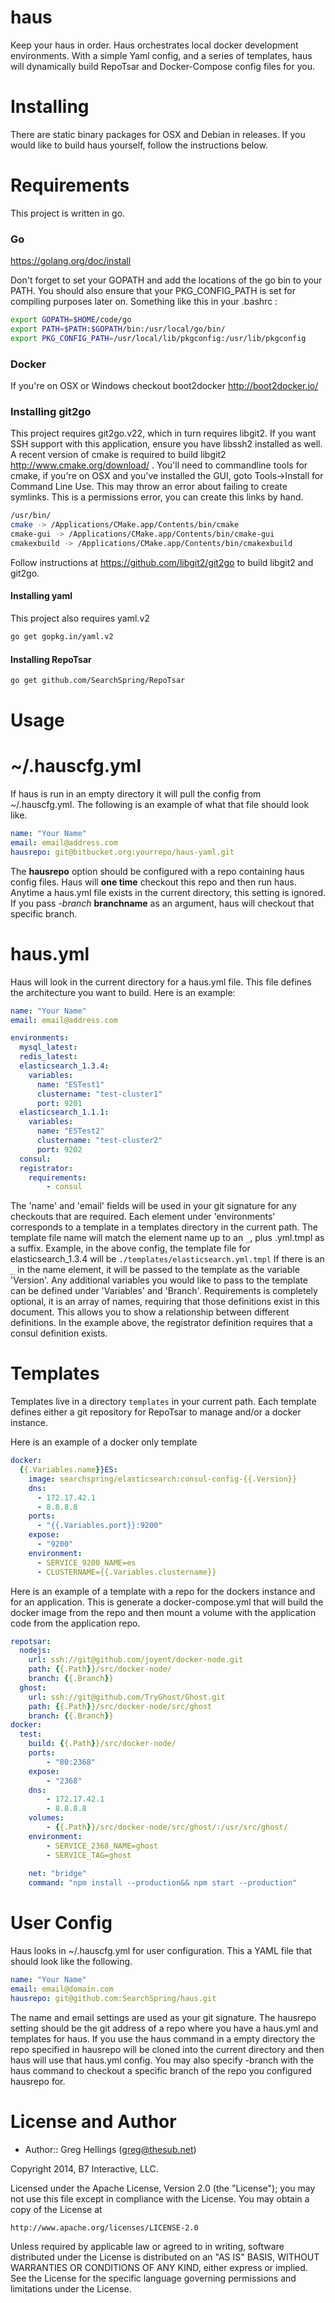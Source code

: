 haus
========

Keep your haus in order.  Haus orchestrates local docker development environments.  With a simple Yaml config, and a series of templates, haus will dynamically build RepoTsar and Docker-Compose config files for you. 

Installing
==========

There are static binary packages for OSX and Debian in releases.  If you would like to build haus yourself, follow the instructions below.

# Requirements
This project is written in go.

### Go

https://golang.org/doc/install

Don't forget to set your GOPATH and add the locations of the go bin to your PATH.  You should also ensure that your PKG_CONFIG_PATH is set for compiling purposes later on.  Something like this in your .bashrc :

```bash
export GOPATH=$HOME/code/go
export PATH=$PATH:$GOPATH/bin:/usr/local/go/bin/
export PKG_CONFIG_PATH=/usr/local/lib/pkgconfig:/usr/lib/pkgconfig
```

### Docker

If you're on OSX or Windows checkout boot2docker http://boot2docker.io/

### Installing git2go

This project requires git2go.v22, which in turn requires libgit2.  If you want SSH support with this application, ensure you have libssh2 installed as well.  A recent version of cmake is required to build libgit2 http://www.cmake.org/download/ .  You'll need to commandline tools for cmake, if you're on OSX and you've installed the GUI, goto Tools->Install for Command Line Use.  This may throw an error about failing to create symlinks.  This is a permissions error, you can create this links by hand.

```bash
/usr/bin/
cmake -> /Applications/CMake.app/Contents/bin/cmake
cmake-gui -> /Applications/CMake.app/Contents/bin/cmake-gui
cmakexbuild -> /Applications/CMake.app/Contents/bin/cmakexbuild
```

Follow instructions at https://github.com/libgit2/git2go to build libgit2 and git2go.

#### Installing yaml

This project also requires yaml.v2

```bash
go get gopkg.in/yaml.v2
```

#### Installing RepoTsar

```bash
go get github.com/SearchSpring/RepoTsar
``` 

Usage
=====

# ~/.hauscfg.yml

If haus is run in an empty directory it will pull the config from ~/.hauscfg.yml.  The following is an example of what that file should look like.

```yaml
name: "Your Name"
email: email@address.com
hausrepo: git@bitbucket.org:yourrepo/haus-yaml.git
```

The **hausrepo** option should be configured with a repo containing haus config files.  Haus will **one time** checkout this repo and then run haus.  Anytime a haus.yml file exists in the current directory, this setting is ignored.  If you pass *-branch* **branchname** as an argument, haus will checkout that specific branch.


# haus.yml
Haus will look in the current directory for a haus.yml file.  This file defines the architecture you want to build.  Here is an example:

```yaml
name: "Your Name"
email: email@address.com

environments:
  mysql_latest:
  redis_latest:
  elasticsearch_1.3.4:
    variables:
      name: "ESTest1"
      clustername: "test-cluster1"
      port: 9201
  elasticsearch_1.1.1:
    variables:
      name: "ESTest2"
      clustername: "test-cluster2"
      port: 9202
  consul:
  registrator:
    requirements:
        - consul

```

The 'name' and 'email' fields will be used in your git signature for any checkouts that are required.  Each element under 'environments' corresponds to a template in a templates directory in the current path.  The template file name will match the element name up to an `_`, plus .yml.tmpl as a suffix.  Example, in the above config, the template file for elasticsearch_1.3.4 will be
`./templates/elasticsearch.yml.tmpl`
If there is an `_` in the name element, it will be passed to the template as the variable 'Version'.  Any additional variables you would like to pass to the template can be defined under 'Variables' and 'Branch'.  Requirements is completely optional, it is an array of names, requiring that those definitions exist in this document.  This allows you to show a relationship between different definitions.  In the example above, the registrator definition requires that a consul definition exists.

# Templates

Templates live in a directory `templates` in your current path.  Each template defines either a git repository for RepoTsar to manage and/or a docker instance.

Here is an example of a docker only template
```yaml
docker:
  {{.Variables.name}}ES:
    image: searchspring/elasticsearch:consul-config-{{.Version}}
    dns:
      - 172.17.42.1
      - 8.8.8.8
    ports:
      - "{{.Variables.port}}:9200"
    expose:
      - "9200"
    environment:
      - SERVICE_9200_NAME=es
      - CLUSTERNAME={{.Variables.clustername}}
```


Here is an example of a template with a repo for the dockers instance and for an application.  This is generate a docker-compose.yml that will build the docker image from the repo and then mount a volume with the application code from the application repo.

```yaml
repotsar: 
  nodejs:
    url: ssh://git@github.com/joyent/docker-node.git
    path: {{.Path}}/src/docker-node/
    branch: {{.Branch}}
  ghost:
    url: ssh://git@github.com/TryGhost/Ghost.git
    path: {{.Path}}/src/docker-node/src/ghost
    branch: {{.Branch}}
docker:
  test:
    build: {{.Path}}/src/docker-node/
    ports:
        - "80:2368"
    expose:
        - "2368"
    dns:
        - 172.17.42.1
        - 8.8.8.8
    volumes:
        - {{.Path}}/src/docker-node/src/ghost/:/usr/src/ghost/
    environment:
        - SERVICE_2368_NAME=ghost
        - SERVICE_TAG=ghost
    
    net: "bridge"
    command: "npm install --production&& npm start --production"
```

# User Config

Haus looks in ~/.hauscfg.yml for user configuration.  This a YAML file that should look like the following.

```YAML
name: "Your Name"
email: email@domain.com
hausrepo: git@github.com:SearchSpring/haus.git
```

The name and email settings are used as your git signature.  The hausrepo setting should be the git address of a repo where you have a haus.yml and templates for haus.  If you use the haus command in a empty directory the repo specified in hausrepo will be cloned into the current directory and then haus will use that haus.yml config.  You may also specify -branch with the haus command to checkout a specific branch of the repo you configured hausrepo for.


License and Author
==================

* Author:: Greg Hellings (<greg@thesub.net>)


Copyright 2014, B7 Interactive, LLC.

Licensed under the Apache License, Version 2.0 (the "License");
you may not use this file except in compliance with the License.
You may obtain a copy of the License at

    http://www.apache.org/licenses/LICENSE-2.0

Unless required by applicable law or agreed to in writing, software
distributed under the License is distributed on an "AS IS" BASIS,
WITHOUT WARRANTIES OR CONDITIONS OF ANY KIND, either express or implied.
See the License for the specific language governing permissions and
limitations under the License.
